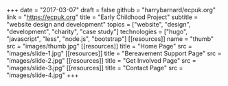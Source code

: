 +++
date = "2017-03-07"
draft = false
github = "harrybarnard/ecpuk.org"
link = "https://ecpuk.org"
title = "Early Childhood Project"
subtitle = "website design and development"
topics = ["website", "design", "development", "charity", "case study"]
technologies = ["hugo", "javascript", "less", "node.js", "bootstrap"]
[[resources]]
  name = "thumb"
  src = "images/thumb.jpg"
[[resources]]
  title = "Home Page"
  src = "images/slide-1.jpg"
[[resources]]
  title = "Bereavement Support Page"
  src = "images/slide-2.jpg"
[[resources]]
  title = "Get Involved Page"
  src = "images/slide-3.jpg"
[[resources]]
  title = "Contact Page"
  src = "images/slide-4.jpg"
+++


